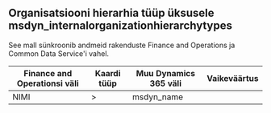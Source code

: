 ## <a name="organization-hierarchy-type-to-msdyn_internalorganizationhierarchytypes"></a>Organisatsiooni hierarhia tüüp üksusele msdyn_internalorganizationhierarchytypes

See mall sünkroonib andmeid rakenduste Finance and Operations ja Common Data Service'i vahel.

Finance and Operationsi väli | Kaardi tüüp | Muu Dynamics 365 väli | Vaikeväärtus
---|---|---|---
NIMI | > | msdyn_name | 

